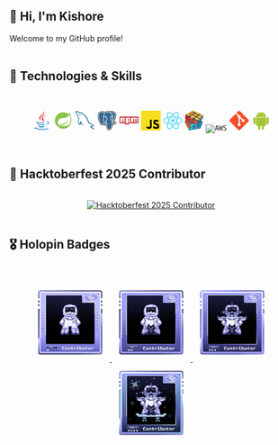 ## 👋 Hi, I'm Kishore  

Welcome to my GitHub profile!  
 <br>

## 🚀 Technologies & Skills  
<br>
<p align="center">
  <code><img title="Java" height="35" src="images/java-original.svg"></code>
  <code><img title="Spring Boot" height="35" src="images/Springboot.svg"></code>
  <code><img title="MySQL" height="35" src="images/mysql.svg"></code>
  <code><img title="PostgreSQL" height="35" src="images/postgresql.svg"></code>
  <code><img title="npm" height="35" src="images/npm.svg"></code>
  <code><img title="JavaScript" height="35" src="images/javascript.svg"></code>
  <code><img title="React" height="35" src="images/react-original.svg"></code>
  <code><img title="Problem Solving" height="35" src="images/problemSolving.png"></code>
  <code><img title="AWS" height="32" src="images/aws1.svg"></code>
  <code><img title="Git" height="35" src="images/git-original.svg"></code>
  <code><img title="Android" height="35" src="images/android.svg"></code>
</p>

<br>

## 🏅 Hacktoberfest 2025 Contributor  
<br>
<div align="center">
  <a href="https://cloud.layer5.io/user/dfe979f6-6afb-4c6e-aa4a-bff78249c988?tab=badges&badge=hacktoberfest25">
    <img width="170px" height="254px" src="https://badges.layer5.io/assets/badges/hacktoberfest-contributor-2025/hacktoberfest25-badge.png" alt="Hacktoberfest   2025 Contributor"/>
  </a>
</div>
<br>


## 🎖️ Holopin Badges    
<br>
<p align="center">
  <!-- <a href="https://www.holopin.io/hacktoberfest2025/userbadge/cmfy2fl7l000ijp04jzbs8mr8" target="_blank">
    <img src="images/badges/lvl0-human.webp" width="120" height="120" alt="Level 0 Human Badge" style="margin:10px;" hspace="8">
  </a> -->
  <a href="https://www.holopin.io/hacktoberfest2025/userbadge/cmgi1oa31002yif047rl51t49" target="_blank">
    <img src="images/badges/lvl1-human.webp" width="120" height="120" alt="Level 1 Human Badge" style="margin:10px;" hspace="6">
  </a>
 
 <a href="https://www.holopin.io/hacktoberfest2025/userbadge/cmglpbur50041l204fmkxsuxf" target="_blank">
    <img src="images/badges/lvl2-human.webp" width="120" height="120" alt="Level 2 Human Badge" style="margin:10px;" hspace="6">
  </a>
 
  <a href="https://www.holopin.io/hacktoberfest2025/userbadge/cmgrj0pva0010jx04tut49ii5" target="_blank">
    <img src="images/badges/lvl3-human.webp" width="120" height="120" alt="Level 3 Human Badge" style="margin:10px;" hspace="6">
  </a>
  
  <a href="https://www.holopin.io/hacktoberfest2025/userbadge/cmgtgbq55000kla0402f3d4rt" target="_blank">
    <img src="images/badges/lvl4-human.webp" width="120" height="120" alt="Level 4 Human Badge" style="margin:10px;" hspace="6">
  </a>

 
</p>
 
</div>
